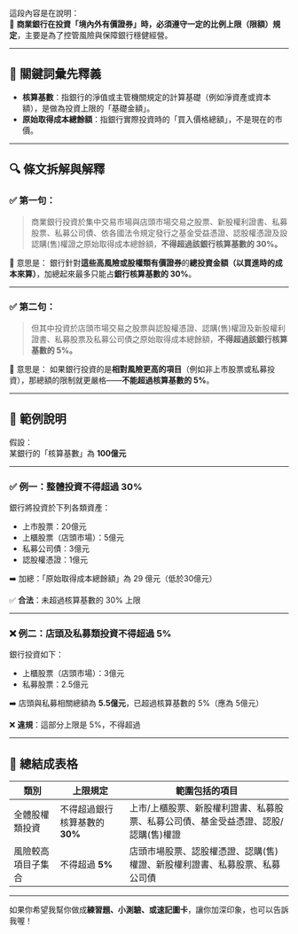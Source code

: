這段內容是在說明：  
📌 **商業銀行在投資「境內外有價證券」時，必須遵守一定的比例上限（限額）規定**，主要是為了控管風險與保障銀行穩健經營。

---

## 🧾 關鍵詞彙先釋義

- **核算基數**：指銀行的淨值或主管機關規定的計算基礎（例如淨資產或資本額），是做為投資上限的「基礎金額」。
- **原始取得成本總餘額**：指銀行實際投資時的「買入價格總額」，不是現在的市價。

---

## 🔍 條文拆解與解釋

### ✅ 第一句：

> 商業銀行投資於集中交易市場與店頭市場交易之股票、新股權利證書、私募股票、私募公司債、依各國法令規定發行之基金受益憑證、認股權憑證及設認購(售)權證之原始取得成本總餘額，**不得超過該銀行核算基數的 30%。**

📌 意思是：
銀行針對**這些高風險或股權類有價證券**的**總投資金額（以買進時的成本來算）**，加總起來最多只能占**銀行核算基數的 30%**。

---

### ✅ 第二句：

> 但其中投資於店頭市場交易之股票與認股權憑證、認購(售)權證及新股權利證書、私募股票及私募公司債之原始取得成本總餘額，**不得超過該銀行核算基數的 5%。**

📌 意思是：
如果銀行投資的是**相對風險更高的項目**（例如非上市股票或私募投資），那總額的限制就更嚴格——**不能超過核算基數的 5%**。

---

## 📘 範例說明

假設：  
某銀行的「核算基數」為 **100億元**

---

### ✅ 例一：整體投資不得超過 30%
銀行將投資於下列各類資產：

- 上市股票：20億元  
- 上櫃股票（店頭市場）：5億元  
- 私募公司債：3億元  
- 認股權憑證：1億元  

➡️ 加總：「原始取得成本總餘額」為 29 億元（低於30億元）

✅ **合法**：未超過核算基數的 30% 上限

---

### ❌ 例二：店頭及私募類投資不得超過 5%
銀行投資如下：

- 上櫃股票（店頭市場）：3億元  
- 私募股票：2.5億元  

➡️ 店頭與私募相關總額為 **5.5億元**，已超過核算基數的 5%（應為 5億元）

❌ **違規**：這部分上限是 5%，不得超過

---

## 📝 總結成表格

| 類別 | 上限規定 | 範圍包括的項目 |
|------|----------|-----------------|
| 全體股權類投資 | 不得超過銀行核算基數的 **30%** | 上市/上櫃股票、新股權利證書、私募股票、私募公司債、基金受益憑證、認股/認購(售)權證 |
| 風險較高項目子集合 | 不得超過 **5%** | 店頭市場股票、認股權憑證、認購(售)權證、新股權利證書、私募股票、私募公司債 |

---

如果你希望我幫你做成**練習題、小測驗、或速記圖卡**，讓你加深印象，也可以告訴我喔！